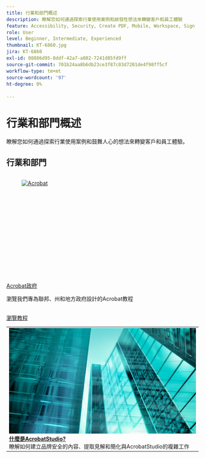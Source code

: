 ```yaml
---
title: 行業和部門概述
description: 瞭解您如何通過探索行業使用案例和啟發性想法來轉變客戶和員工體驗
feature: Accessibility, Security, Create PDF, Mobile, Workspace, Sign
role: User
level: Beginner, Intermediate, Experienced
thumbnail: KT-6860.jpg
jira: KT-6860
exl-id: 08886d95-8ddf-42a7-a802-7241d85fd9ff
source-git-commit: 701b24aa8b6db23ce3f87c03d7201de4f98ff5cf
workflow-type: tm+mt
source-wordcount: '97'
ht-degree: 0%

---
```


# 行業和部門概述

瞭解您如何通過探索行業使用案例和鼓舞人心的想法來轉變客戶和員工體驗。

## 行業和部門

<!-- START CARDS HTML - DO NOT MODIFY BY HAND -->
<div class="columns">
    <div class="column is-half-tablet is-half-desktop is-one-third-widescreen" aria-label="Acrobat for government">
        <div class="card" style="height: 100%; display: flex; flex-direction: column; height: 100%;">
            <div class="card-image">
                <figure class="image x-is-16by9">
                    <a href="https://experienceleague.adobe.com/en/docs/document-cloud-learn/acrobat-learning/by-industry/gov/gov-overview" title="Acrobat" target="_self" rel="referrer">
                        <img class="is-bordered-r-small" src="https://experienceleague.adobe.com/en/docs/document-cloud-learn/acrobat-learning/by-industry/media_1abe687622f66d3337ba5f1e48f787f436753c3bc.png?width=400&format=webply&optimize=medium" alt="Acrobat"
                             style="width: 100%; aspect-ratio: 16 / 9; object-fit: cover; overflow: hidden; display: block; margin: auto;">
                    </a>
                </figure>
            </div>
            <div class="card-content is-padded-small" style="display: flex; flex-direction: column; flex-grow: 1; justify-content: space-between;">
                <div class="top-card-content">
                    <p class="headline is-size-6 has-text-weight-bold">
                        <a href="https://experienceleague.adobe.com/en/docs/document-cloud-learn/acrobat-learning/by-industry/gov/gov-overview" target="_self" rel="referrer" title="Acrobat">Acrobat政府</a>
                    </p>
                    <p class="is-size-6">瀏覽我們專為聯邦、州和地方政府設計的Acrobat教程</p>
                </div>
                <a href="https://experienceleague.adobe.com/en/docs/document-cloud-learn/acrobat-learning/by-industry/gov/gov-overview" target="_self" rel="referrer" class="spectrum-Button spectrum-Button--outline spectrum-Button--primary spectrum-Button--sizeM" style="align-self: flex-start; margin-top: 1rem;">
                    <span class="spectrum-Button-label has-no-wrap has-text-weight-bold">瀏覽教程</span>
                </a>
            </div>
        </div>
    </div>
</div>
<!-- END CARDS HTML - DO NOT MODIFY BY HAND -->

<table style="table-layout:fixed">
<tr>
  <td>
    <a href="../getting-started/acrobat-studio.md">
      <img alt="什麼是Acrobat·斯圖迪歐" src="../assets/acrobat-studio.png" />
    </a>
    <div>
    <a href="../getting-started/acrobat-studio.md"><strong>什麼是AcrobatStudio?</strong></a>
    </div>
    瞭解如何建立品牌安全的內容、提取見解和簡化與AcrobatStudio的複雜工作
    <br>
  </td>
  </tr>
  </table>